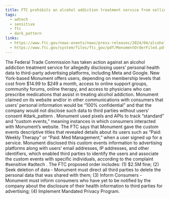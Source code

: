 ```yaml
---
title: FTC prohibits an alcohol addiction treatment service from selling data
tags:
  - adtech
  - sensitive
  - ftc
  - dark_pattern
links:
  - https://www.ftc.gov/news-events/news/press-releases/2024/04/alcohol-addiction-treatment-firm-will-be-banned-disclosing-health-data-advertising-settle-ftc,
  - https://www.ftc.gov/system/files/ftc_gov/pdf/MonumentOrderFiled.pdf
---
```

The Federal Trade Commission has taken action against an alcohol addiction treatment service for allegedly disclosing users’ personal health data to third-party advertising platforms, including Meta and Google. New York-based Monument offers users, depending on membership levels that cost from $14.99 to $249 a month, access to online support groups, community forums, online therapy, and access to physicians who can prescribe medications that assist in treating alcohol addiction. Monument claimed on its website and/or in other communications with consumers that users’ personal information would be “100% confidential” and that the company would not disclose such data to third parties without users’ consent #dark_pattern .  Monument used  pixels and APIs to track “standard” and “custom events,” meaning instances in which consumers interacted with Monument’s website. The FTC says that Monument gave the custom events descriptive titles that revealed details about its users such as “Paid: Weekly Therapy” or “Paid: Med Management,” when a user signed up for a service. Monument disclosed this custom events information to advertising platforms along with users’ email addresses, IP addresses, and other identifiers, which enabled third parties to identify the users and associate the custom events with specific individuals, according to the complaint #sensitive  #adtech . The FTC proposed order includes: (1) $2.5M fine; (2) Seek deletion of data - Monument must direct all third parties to delete the personal data that was shared with them; (3) Inform Consumers - Monument must inform consumers who have yet to be notified by the company about the disclosure of their health information to third parties for advertising; (4) Implement Mandated Privacy Program.